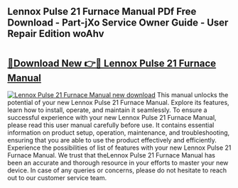 ## Lennox Pulse 21 Furnace Manual PDf Free Download - Part-jXo Service Owner Guide - User Repair Edition woAhv

# <h2><a href="http://bc36808.oget.top/?id=Lennox+Pulse+21+Furnace+Manual">🔗Download New 👉🔴 Lennox Pulse 21 Furnace Manual</a></h2>

[![Lennox Pulse 21 Furnace Manual new download](https://i.imgur.com/5g1atiW.png)](http://bc36808.oget.top/?id=Lennox+Pulse+21+Furnace+Manual)
This manual unlocks the potential of your new Lennox Pulse 21 Furnace Manual. Explore its features, learn how to install, operate, and maintain it seamlessly. To ensure a successful experience with your new Lennox Pulse 21 Furnace Manual, please read this user manual carefully before use. It contains essential information on product setup, operation, maintenance, and troubleshooting, ensuring that you are able to use the product effectively and efficiently. Experience the possibilities of list of features with your new Lennox Pulse 21 Furnace Manual. We trust that theLennox Pulse 21 Furnace Manual has been an accurate and thorough resource in your efforts to master your new device. In case of any queries or concerns, please do not hesitate to reach out to our customer service team.

